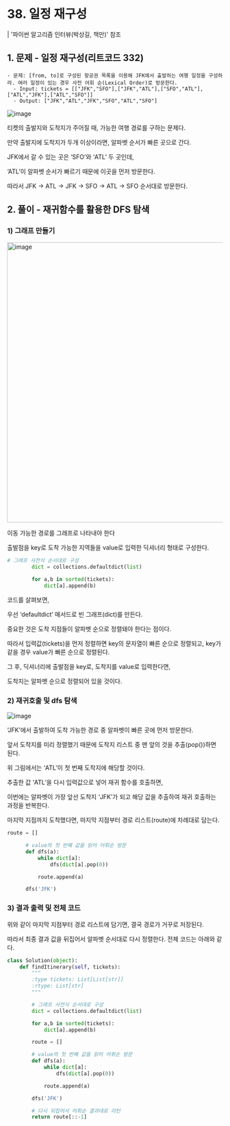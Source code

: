 # 38\. 일정 재구성

| '파이썬 알고리즘 인터뷰(박상길, 책만)' 참조

## 1\. 문제 - 일정 재구성(리트코드 332)

```
- 문제: [from, to]로 구성된 항공권 목록을 이용해 JFK에서 출발하는 여행 일정을 구성하라. 여러 일정이 있는 경우 사전 어휘 순(Lexical Order)로 방문한다.
  - Input: tickets = [["JFK","SFO"],["JFK","ATL"],["SFO","ATL"],["ATL","JFK"],["ATL","SFO"]]
  - Output: ["JFK","ATL","JFK","SFO","ATL","SFO"]
```

![image](https://user-images.githubusercontent.com/96895686/178433927-2a049599-991a-4476-a615-5f085580fa3f.png)



티켓의 출발지와 도착지가 주어질 때, 가능한 여행 경로를 구하는 문제다.

만약 출발지에 도착지가 두개 이상이라면, 알파벳 순서가 빠른 곳으로 간다.

JFK에서 갈 수 있는 곳은 ‘SFO’와 ‘ATL’ 두 곳인데,

‘ATL’이 알파벳 순서가 빠르기 때문에 이곳을 먼저 방문한다.

따라서 JFK → ATL → JFK → SFO → ATL → SFO 순서대로 방문한다.

## 2\. 풀이 - 재귀함수를 활용한 DFS 탐색

### 1) 그래프 만들기

<img width="654" alt="image" src="https://user-images.githubusercontent.com/96895686/178434216-5ffdb769-d8d2-4e99-b079-cfa467fc7a53.png">


이동 가능한 경로를 그래프로 나타내야 한다

출발점을 key로 도착 가능한 지역들을 value로 입력한 딕셔너리 형태로 구성한다.

```python
# 그래프 사전식 순서대로 구성
        dict = collections.defaultdict(list)

        for a,b in sorted(tickets):
            dict[a].append(b)
```

코드를 살펴보면,

우선 ‘defaultdict’ 매서드로 빈 그래프(dict)를 만든다.

중요한 것은 도착 지점들이 알파벳 순으로 정렬돼야 한다는 점이다.

따라서 입력값(tickets)을 먼저 정렬하면 key의 문자열이 빠른 순으로 정렬되고, key가 같을 경우 value가 빠른 순으로 정렬된다.

그 후, 딕셔너리에 출발점을 key로, 도착지를 value로 입력한다면,

도착지는 알파벳 순으로 정렬되어 있을 것이다.

### 2) 재귀호출 및 dfs 탐색

![image](https://user-images.githubusercontent.com/96895686/178434298-21d4ed59-f46d-4760-b285-032891988e91.png)

‘JFK’에서 출발하여 도착 가능한 경로 중 알파벳이 빠른 곳에 먼저 방문한다.

앞서 도착지를 미리 정렬했기 때문에 도착지 리스트 중 맨 앞의 것을 추출(pop())하면 된다.

위 그림에서는 ‘ATL’이 첫 번째 도착지에 해당할 것이다.

추출한 값 ‘ATL’을 다시 입력값으로 넣어 재귀 함수를 호출하면,

이번에는 알파벳이 가장 앞선 도착지 ‘JFK’가 되고 해당 값을 추출하여 재귀 호출하는 과정을 반복한다.

마지막 지점까지 도착했다면, 마지막 지점부터 경로 리스트(route)에 차례대로 담는다.

```python
route = []

      # value의 첫 번째 값을 읽어 어휘순 방문
      def dfs(a):
          while dict[a]:
              dfs(dict[a].pop(0))

          route.append(a)

      dfs('JFK')
```

### 3) 결과 출력 및 전체 코드

위와 같이 마지막 지점부터 경로 리스트에 담기면, 결국 경로가 거꾸로 저장된다.

따라서 최종 결과 값을 뒤집어서 알파벳 순서대로 다시 정렬한다. 전체 코드는 아래와 같다.

```python
class Solution(object):
    def findItinerary(self, tickets):
        """
        :type tickets: List[List[str]]
        :rtype: List[str]
        """ 

        # 그래프 사전식 순서대로 구성
        dict = collections.defaultdict(list)

        for a,b in sorted(tickets):
            dict[a].append(b)

        route = []

        # value의 첫 번째 값을 읽어 어휘순 방문
        def dfs(a):
            while dict[a]:
                dfs(dict[a].pop(0))

            route.append(a)

        dfs('JFK')

        # 다시 뒤집어서 어휘순 결과대로 리턴
        return route[::-1]
```
